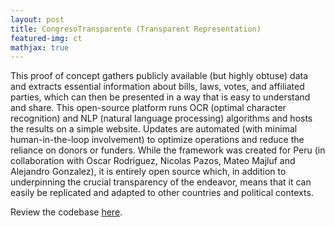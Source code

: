 ```yaml
---
layout: post
title: CongresoTransparente (Transparent Representation)
featured-img: ct
mathjax: true
---
```


This proof of concept gathers publicly available (but highly obtuse) data and extracts essential information about bills, laws, votes, and affiliated parties, which can then be presented in a way that is easy to understand and share. This open-source platform runs OCR (optimal character recognition) and NLP (natural language processing) algorithms and hosts the results on a simple website. Updates are automated (with minimal human-in-the-loop involvement) to optimize operations and reduce the reliance on donors or funders. While the framework was created for Peru (in collaboration with Oscar Rodriguez, Nicolas Pazos, Mateo Majluf and Alejandro Gonzalez), it is entirely open source which, in addition to underpinning the crucial transparency of the endeavor, means that it can easily be replicated and adapted to other countries and political contexts.

Review the codebase [here](https://github.com/jordanjasuta/CongresoTransparente).
